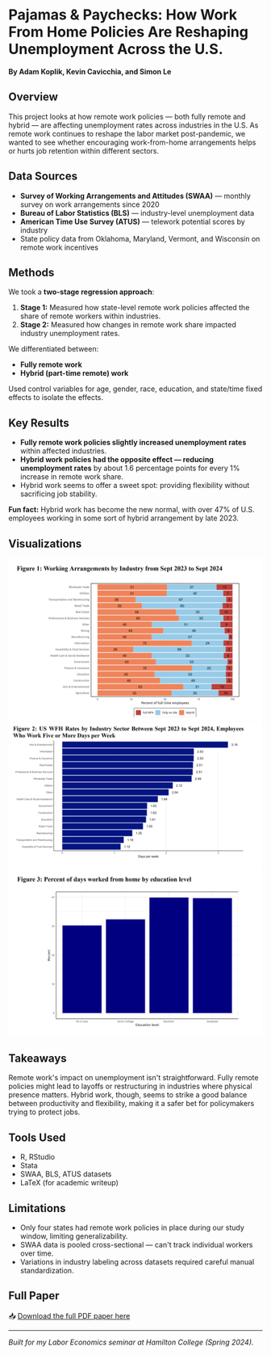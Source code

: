 # Pajamas & Paychecks: How Work From Home Policies Are Reshaping Unemployment Across the U.S.

**By Adam Koplik, Kevin Cavicchia, and Simon Le**

## Overview  
This project looks at how remote work policies — both fully remote and hybrid — are affecting unemployment rates across industries in the U.S. As remote work continues to reshape the labor market post-pandemic, we wanted to see whether encouraging work-from-home arrangements helps or hurts job retention within different sectors.

## Data Sources  
- **Survey of Working Arrangements and Attitudes (SWAA)** — monthly survey on work arrangements since 2020  
- **Bureau of Labor Statistics (BLS)** — industry-level unemployment data  
- **American Time Use Survey (ATUS)** — telework potential scores by industry  
- State policy data from Oklahoma, Maryland, Vermont, and Wisconsin on remote work incentives  

## Methods  
We took a **two-stage regression approach**:
1. **Stage 1:** Measured how state-level remote work policies affected the share of remote workers within industries.
2. **Stage 2:** Measured how changes in remote work share impacted industry unemployment rates.

We differentiated between:
- **Fully remote work**
- **Hybrid (part-time remote) work**

Used control variables for age, gender, race, education, and state/time fixed effects to isolate the effects.

## Key Results  
- **Fully remote work policies slightly increased unemployment rates** within affected industries.  
- **Hybrid work policies had the opposite effect — reducing unemployment rates** by about 1.6 percentage points for every 1% increase in remote work share.  
- Hybrid work seems to offer a sweet spot: providing flexibility without sacrificing job stability.

**Fun fact:** Hybrid work has become the new normal, with over 47% of U.S. employees working in some sort of hybrid arrangement by late 2023.

## Visualizations

![Figure 1: Working Arrangements by Industry from Sept 2023 to Sept 2024](images/Figure1.png)  
![Figure 2: US WFH Rates by Industry Sector Between Sept 2023 to Sept 2024, Employees Who Work Five or More Days per Week](images/Figure2.png)
![Figure 3: Percent of days worked from home by education level](images/Figure3.png)

## Takeaways  
Remote work's impact on unemployment isn't straightforward. Fully remote policies might lead to layoffs or restructuring in industries where physical presence matters. Hybrid work, though, seems to strike a good balance between productivity and flexibility, making it a safer bet for policymakers trying to protect jobs.

## Tools Used  
- R, RStudio  
- Stata  
- SWAA, BLS, ATUS datasets  
- LaTeX (for academic writeup)

## Limitations  
- Only four states had remote work policies in place during our study window, limiting generalizability.  
- SWAA data is pooled cross-sectional — can't track individual workers over time.  
- Variations in industry labeling across datasets required careful manual standardization.

## Full Paper  
📥 [Download the full PDF paper here](Pajamas_Paychecks.pdf)

---

*Built for my Labor Economics seminar at Hamilton College (Spring 2024).*